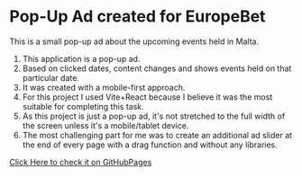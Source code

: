 # Pop-Up Ad created for EuropeBet

This is a small pop-up ad about the upcoming events held in Malta.

1) This application is a pop-up ad. 
2) Based on clicked dates, content changes and shows events held on that particular date. 
3) It was created with a mobile-first approach. 
4) For this project I used Vite+React because I believe it was the most suitable for completing this task.
5) As this project is just a pop-up ad, it's not stretched to the full width of the screen unless it's a mobile/tablet device. 
6) The most challenging part for me was to create an additional ad slider at the end of every page with a drag function and without any libraries.

[Click Here to check it on GitHubPages](https://goglikooo.github.io/europebet-pop-up/)
